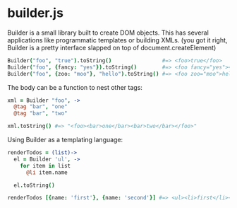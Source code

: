 builder.js
=============

Builder is a small library built to create DOM objects. This has several applications
like programmatic templates or building XMLs.
(you got it right, Builder is a pretty interface slapped on top of
document.createElement)

```coffee
Builder("foo", "true").toString()                #=> <foo>true</foo>
Builder("foo", {fancy: "yes"}).toString()        #=> <foo fancy="yes"></foo>
Builder("foo", {zoo: "moo"}, "hello").toString() #=> <foo zoo="moo">hello</foo>
```

The body can be a function to nest other tags:

```coffee
xml = Builder "foo", ->
  @tag "bar", "one"
  @tag "bar", "two"

xml.toString() #=> "<foo><bar>one</bar><bar>two</bar></foo>"
```

Using Builder as a templating language:

```coffee
renderTodos = (list)->
  el = Builder 'ul', ->
    for item in list
      @li item.name

  el.toString()

renderTodos [{name: 'first'}, {name: 'second'}] #=> <ul><li>first</li><li>second</li></ul>
```


